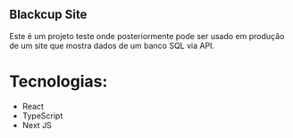## Blackcup Site

Este é um projeto teste onde posteriormente pode ser usado em produção de um site que mostra dados de um banco SQL via API.

# Tecnologias: 
- React 
- TypeScript
- Next JS